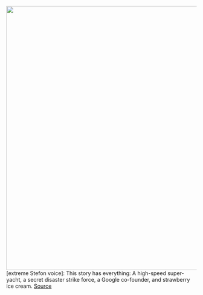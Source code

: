 <img src='https://cdn.vox-cdn.com/thumbor/OcQJBqkTxwCYNoYzcpfGb6QgUro=/0x0:3936x2952/1200x800/filters:focal(1311x986:1939x1614)/cdn.vox-cdn.com/uploads/chorus_image/image/66963221/1172241528.jpg.0.jpg' width='700px' /><br/>
[extreme Stefon voice]: This story has everything: A high-speed super-yacht, a secret disaster strike force, a Google co-founder, and strawberry ice cream.
<a href='https://www.theverge.com/2020/6/21/21298289/go-read-this-sergey-brin-disaster-yacht-google'> Source <a/>